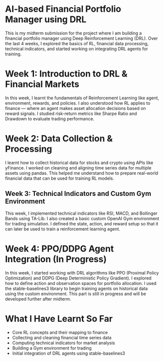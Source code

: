 # AI-based Financial Portfolio Manager using DRL

This is my midterm submission for the project where I am building a financial portfolio manager using Deep Reinforcement Learning (DRL). Over the last 4 weeks, I explored the basics of RL, financial data processing, technical indicators, and started working on integrating DRL agents for training.

# Week 1: Introduction to DRL & Financial Markets

In this week, I learnt the fundamentals of Reinforcement Learning like agent, environment, rewards, and policies. I also understood how RL applies to finance — where an agent makes asset allocation decisions based on reward signals. I studied risk-return metrics like Sharpe Ratio and Drawdown to evaluate trading performance.

# Week 2: Data Collection & Processing

I learnt how to collect historical data for stocks and crypto using APIs like yFinance. I worked on cleaning and aligning time series data for multiple assets using pandas. This helped me understand how to prepare real-world financial data that can be used for training RL models.

## Week 3: Technical Indicators and Custom Gym Environment

This week, I implemented technical indicators like RSI, MACD, and Bollinger Bands using TA-Lib. I also created a basic custom OpenAI Gym environment for trading simulation. I defined the state, action, and reward setup so that it can later be used to train a reinforcement learning agent.

# Week 4: PPO/DDPG Agent Integration (In Progress)

In this week, I started working with DRL algorithms like PPO (Proximal Policy Optimization) and DDPG (Deep Deterministic Policy Gradient). I explored how to define action and observation spaces for portfolio allocation. I used the stable-baselines3 library to begin training agents on historical data using the custom environment. This part is still in progress and will be developed further after midterm.

# What I Have Learnt So Far

- Core RL concepts and their mapping to finance
- Collecting and cleaning financial time series data
- Computing technical indicators for market analysis
- Building a Gym environment for trading
- Initial integration of DRL agents using stable-baselines3
